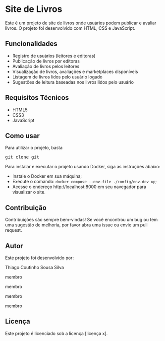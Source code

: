 <h1>Site de Livros</h1>
<p>Este é um projeto de site de livros onde usuários podem publicar e avaliar livros. O projeto foi desenvolvido com HTML, CSS e JavaScript.</p>

<h2>Funcionalidades</h2>
<ul>
	<li>Registro de usuários (leitores e editoras)</li>
	<li>Publicação de livros por editoras</li>
	<li>Avaliação de livros pelos leitores</li>
	<li>Visualização de livros, avaliações e marketplaces disponíveis</li>
	<li>Listagem de livros lidos pelo usuário logado</li>
	<li>Sugestões de leitura baseadas nos livros lidos pelo usuário</li>
</ul>

<h2>Requisitos Técnicos</h2>
<ul>
	<li>HTML5</li>
	<li>CSS3</li>
	<li>JavaScript</li>
</ul>

<h2>Como usar</h2>
<p>Para utilizar o projeto, basta</p>
<pre>git clone git </pre>

<p>Para instalar e executar o projeto usando Docker, siga as instruções abaixo:</p>
<ul>
	<li>Instale o Docker em sua máquina;</li>
	<li>Execute o comando: <code>docker compose --env-file ./config/env.dev up</code>;</li>
	<li>Acesse o endereço http://localhost:8000 em seu navegador para visualizar o site.</li>
</ul>

<h2>Contribuição</h2>
<p>Contribuições são sempre bem-vindas! Se você encontrou um bug ou tem uma sugestão de melhoria, por favor abra uma issue ou envie um pull request.</p>

<h2>Autor</h2>
<p>Este projeto foi desenvolvido por:</p>
<p>Thiago Coutinho Sousa Silva</p>
<p>membro</p>
<p>membro</p>
<p>membro</p>
<p>membro</p>

<h2>Licença</h2>
<p>Este projeto é licenciado sob a licença [licença x].</p>
